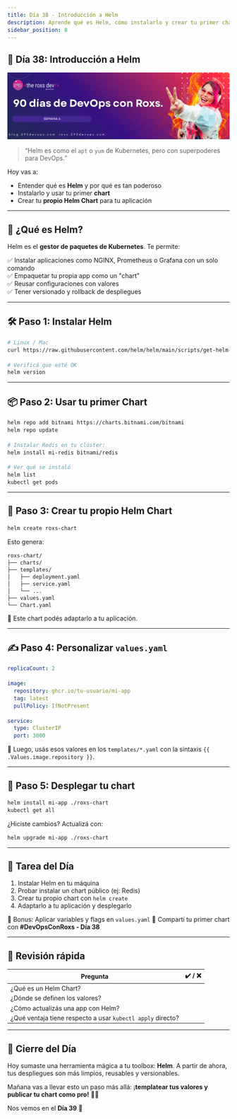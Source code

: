 ```yaml
---
title: Día 38 - Introducción a Helm
description: Aprende qué es Helm, cómo instalarlo y crear tu primer chart
sidebar_position: 8
---
```


## 🎩 Día 38: Introducción a Helm

![](../../static/images/banner/6.png)

> “Helm es como el `apt` o `yum` de Kubernetes, pero con superpoderes para DevOps.”

Hoy vas a:

- Entender qué es **Helm** y por qué es tan poderoso
- Instalarlo y usar tu primer **chart**
- Crear tu **propio Helm Chart** para tu aplicación

---

## 🧠 ¿Qué es Helm?

Helm es el **gestor de paquetes de Kubernetes**. Te permite:

✅ Instalar aplicaciones como NGINX, Prometheus o Grafana con un solo comando  
✅ Empaquetar tu propia app como un "chart"  
✅ Reusar configuraciones con valores  
✅ Tener versionado y rollback de despliegues

---

## 🛠️ Paso 1: Instalar Helm

```bash
# Linux / Mac
curl https://raw.githubusercontent.com/helm/helm/main/scripts/get-helm-3 | bash

# Verificá que esté OK
helm version
````

---

## 📦 Paso 2: Usar tu primer Chart

```bash
helm repo add bitnami https://charts.bitnami.com/bitnami
helm repo update

# Instalar Redis en tu clúster:
helm install mi-redis bitnami/redis

# Ver qué se instaló
helm list
kubectl get pods
```

---

## 📂 Paso 3: Crear tu propio Helm Chart

```bash
helm create roxs-chart
```

Esto genera:

```
roxs-chart/
├── charts/
├── templates/
│   ├── deployment.yaml
│   ├── service.yaml
│   └── ...
├── values.yaml
└── Chart.yaml
```

🎯 Este chart podés adaptarlo a tu aplicación.

---

## ✍️ Paso 4: Personalizar `values.yaml`

```yaml
replicaCount: 2

image:
  repository: ghcr.io/tu-usuario/mi-app
  tag: latest
  pullPolicy: IfNotPresent

service:
  type: ClusterIP
  port: 3000
```

📌 Luego, usás esos valores en los `templates/*.yaml` con la sintaxis `{{ .Values.image.repository }}`.

---

## 🚀 Paso 5: Desplegar tu chart

```bash
helm install mi-app ./roxs-chart
kubectl get all
```

¿Hiciste cambios? Actualizá con:

```bash
helm upgrade mi-app ./roxs-chart
```

---

## 🧪 Tarea del Día

1. Instalar Helm en tu máquina
2. Probar instalar un chart público (ej: Redis)
3. Crear tu propio chart con `helm create`
4. Adaptarlo a tu aplicación y desplegarlo

🎁 Bonus: Aplicar variables y flags en `values.yaml`
📸 Compartí tu primer chart con **#DevOpsConRoxs - Día 38**

---

## 🧠 Revisión rápida

| Pregunta                                                    | ✔️ / ❌ |
| ----------------------------------------------------------- | ------ |
| ¿Qué es un Helm Chart?                                      |        |
| ¿Dónde se definen los valores?                              |        |
| ¿Cómo actualizás una app con Helm?                          |        |
| ¿Qué ventaja tiene respecto a usar `kubectl apply` directo? |        |

---

## 🎩 Cierre del Día

Hoy sumaste una herramienta mágica a tu toolbox: **Helm**.
A partir de ahora, tus despliegues son más limpios, reusables y versionables.

Mañana vas a llevar esto un paso más allá: ¡**templatear tus valores y publicar tu chart como pro!** 🧙‍♂️

Nos vemos en el **Día 39** 🔮


